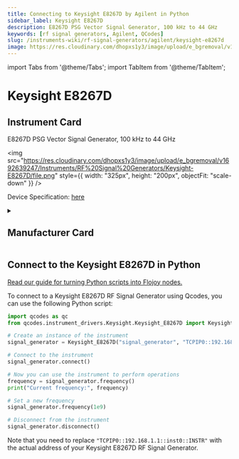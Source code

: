 ```yaml
---
title: Connecting to Keysight E8267D by Agilent in Python
sidebar_label: Keysight E8267D
description: E8267D PSG Vector Signal Generator, 100 kHz to 44 GHz
keywords: [rf signal generators, Agilent, QCodes]
slug: /instruments-wiki/rf-signal-generators/agilent/keysight-e8267d
image: https://res.cloudinary.com/dhopxs1y3/image/upload/e_bgremoval/v1692639247/Instruments/RF%20Signal%20Generators/Keysight-E8267D/file.png
---
```


import Tabs from '@theme/Tabs';
import TabItem from '@theme/TabItem';

# Keysight E8267D

## Instrument Card

<div className="flex">

<div>

E8267D PSG Vector Signal Generator, 100 kHz to 44 GHz

</div>

<img src="https://res.cloudinary.com/dhopxs1y3/image/upload/e_bgremoval/v1692639247/Instruments/RF%20Signal%20Generators/Keysight-E8267D/file.png" style={{ width: "325px", height: "200px", objectFit: "scale-down" }} />

</div>

<div className="flex text-center">

<p>Device Specification: <a target="\_blank" href="https://www.keysight.com/us/en/assets/7018-01210/data-sheets/5989-0697.pdf">here</a></p>

</div>

<details style={{ marginTop: "15px"}}>
<summary><h2>Manufacturer Card</h2></summary>

<img src="https://res.cloudinary.com/dhopxs1y3/image/upload/v1692126006/Instruments/Vendor%20Logos/Agilent.png" style={{ width: "100%", height: "170px",objectFit: "scale-down" }} />

Keysight Technologies, or Keysight, is an American company that manufactures electronics test and measurement equipment and software.

<ul>
  <li>Headquarters: USA</li>
  <li>Yearly Revenue (millions, USD): 5420.0</li>
  <li>Vendor Website: <a href="https://www.keysight.com/us/en/home.html">here</a></li>
</ul>
</details>

## Connect to the Keysight E8267D in Python

[Read our guide for turning Python scripts into Flojoy nodes.](https://docs.flojoy.ai/custom-nodes/creating-custom-node/)
<Tabs>
<TabItem value="QCodes" label="QCodes">

To connect to a Keysight E8267D RF Signal Generator using Qcodes, you can use the following Python script:

```python
import qcodes as qc
from qcodes.instrument_drivers.Keysight.Keysight_E8267D import Keysight_E8267D

# Create an instance of the instrument
signal_generator = Keysight_E8267D("signal_generator", "TCPIP0::192.168.1.1::inst0::INSTR")

# Connect to the instrument
signal_generator.connect()

# Now you can use the instrument to perform operations
frequency = signal_generator.frequency()
print("Current frequency:", frequency)

# Set a new frequency
signal_generator.frequency(1e9)

# Disconnect from the instrument
signal_generator.disconnect()
```

Note that you need to replace `"TCPIP0::192.168.1.1::inst0::INSTR"` with the actual address of your Keysight E8267D RF Signal Generator.

</TabItem>
</Tabs>